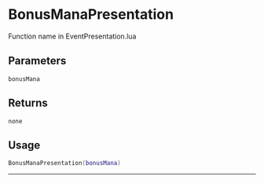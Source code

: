 # BonusManaPresentation
Function name in EventPresentation.lua
## Parameters
`bonusMana`
## Returns
`none`
## Usage
```lua
BonusManaPresentation(bonusMana)
```
---
